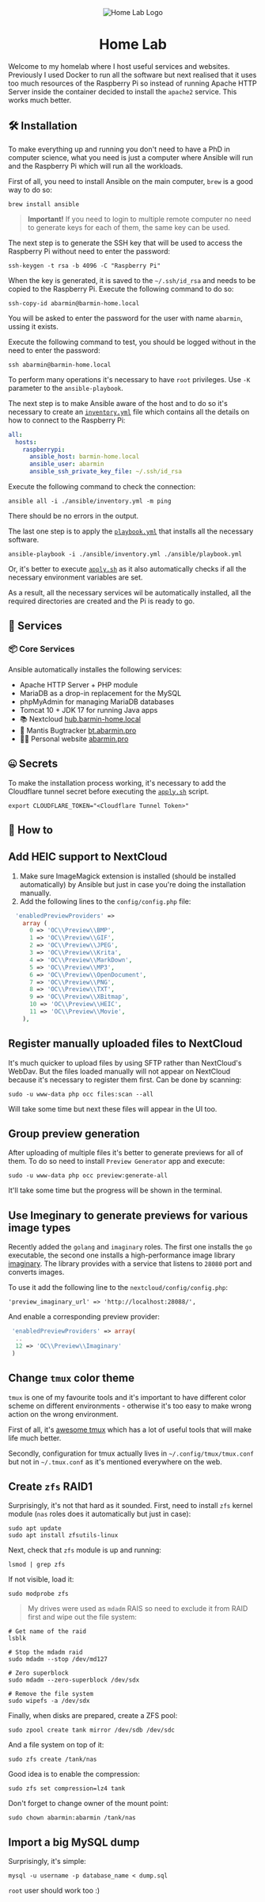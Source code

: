 <div align="center">
    <img src="./docs/img/logo.png" alt="Home Lab Logo" />
    <h1>
        Home Lab
    </h1>
</div>

Welcome to my homelab where I host useful services and websites. Previously I 
used Docker to run all the software but next realised that it uses too much
resources of the Raspberry Pi so instead of running Apache HTTP Server inside
the container decided to install the `apache2` service. This works much better. 

## 🛠️ Installation

To make everything up and running you don't need to have a PhD in computer 
science, what you need is just a computer where Ansible will run and the 
Raspberry Pi which will run all the workloads. 

First of all, you need to install Ansible on the main computer, `brew` is a good
way to do so: 

```shell
brew install ansible
```

> **Important!** If you need to login to multiple remote computer no need 
to generate keys for each of them, the same key can be used. 

The next step is to generate the SSH key that will be used to access
the Raspberry Pi without need to enter the password: 

```shell
ssh-keygen -t rsa -b 4096 -C "Raspberry Pi"
```

When the key is generated, it is saved to the `~/.ssh/id_rsa` and needs to be
copied to the Raspberry Pi. Execute the following command to do so: 

```shell
ssh-copy-id abarmin@barmin-home.local
```

You will be asked to enter the password for the user with name `abarmin`, 
ussing it exists. 

Execute the following command to test, you should be logged without in the need
to enter the password: 

```shell
ssh abarmin@barmin-home.local
```

To perform many operations it's necessary to have `root` privileges. Use `-K`
parameter to the `ansible-playbook`. 

The next step is to make Ansible aware of the host and to do so it's necessary
to create an [`inventory.yml`](./ansible/inventory.yml) file which contains
all the details on how to connect to the Raspberry Pi: 

```yml
all:
  hosts:
    raspberrypi:
      ansible_host: barmin-home.local
      ansible_user: abarmin
      ansible_ssh_private_key_file: ~/.ssh/id_rsa
```

Execute the following command to check the connection: 

```shell
ansible all -i ./ansible/inventory.yml -m ping
```

There should be no errors in the output. 

The last one step is to apply the [`playbook.yml`](./ansible/playbook.yml) that
installs all the necessary software.

```shell
ansible-playbook -i ./ansible/inventory.yml ./ansible/playbook.yml
```

Or, it's better to execute [`apply.sh`](./ansible/apply.sh) as it also
automatically checks if all the necessary environment variables are set.

As a result, all the necessary services wil be automatically installed, all 
the required directories are created and the Pi is ready to go. 

## 💼 Services

### 📦 Core Services

Ansible automatically installes the following services: 

* Apache HTTP Server + PHP module
* MariaDB as a drop-in replacement for the MySQL
* phpMyAdmin for managing MariaDB databases
* Tomcat 10 + JDK 17 for running Java apps
* 📚 Nextcloud [hub.barmin-home.local](http://hub.barmin-home.local)
* 🐞 Mantis Bugtracker [bt.abarmin.pro](https://bt.abarmin.pro)
* 👨‍💻 Personal website [abarmin.pro](https://old.abarmin.pro)

## 🤐 Secrets

To make the installation process working, it's necessary to add the Cloudflare
tunnel secret before executing the [`apply.sh`](./ansible/apply.sh) script. 

```shell
export CLOUDFLARE_TOKEN="<Cloudflare Tunnel Token>"
```

## 🙋 How to 

## Add HEIC support to NextCloud

1. Make sure ImageMagick extension is installed (should be installed automatically) 
  by Ansible but just in case you're doing the installation manually. 
2. Add the following lines to the `config/config.php` file: 

```php
  'enabledPreviewProviders' =>
    array (
      0 => 'OC\\Preview\\BMP',
      1 => 'OC\\Preview\\GIF',
      2 => 'OC\\Preview\\JPEG',
      3 => 'OC\\Preview\\Krita',
      4 => 'OC\\Preview\\MarkDown',
      5 => 'OC\\Preview\\MP3',
      6 => 'OC\\Preview\\OpenDocument',
      7 => 'OC\\Preview\\PNG',
      8 => 'OC\\Preview\\TXT',
      9 => 'OC\\Preview\\XBitmap',
      10 => 'OC\\Preview\\HEIC',
      11 => 'OC\\Preview\\Movie',
    ),
```

## Register manually uploaded files to NextCloud

It's much quicker to upload files by using SFTP rather than NextCloud's WebDav. 
But the files loaded manually will not appear on NextCloud because it's necessary
to register them first. Can be done by scanning: 

```shell
sudo -u www-data php occ files:scan --all
```

Will take some time but next these files will appear in the UI too. 

## Group preview generation

After uploading of multiple files it's better to generate previews for all of them. 
To do so need to install `Preview Generator` app and execute: 

```shell
sudo -u www-data php occ preview:generate-all
```

It'll take some time but the progress will be shown in the terminal. 

## Use Imeginary to generate previews for various image types

Recently added the `golang` and `imaginary` roles. The first one installs
the `go` executable, the second one installs a high-performance image library
[imaginary](https://github.com/h2non/imaginary). The library provides with 
a service that listens to `28080` port and converts images. 

To use it add the following line to the `nextcloud/config/config.php`:

```
'preview_imaginary_url' => 'http://localhost:28088/',
```

And enable a corresponding preview provider: 

```php
 'enabledPreviewProviders' => array(
  ..
  12 => 'OC\\Preview\\Imaginary'
 )
```

## Change `tmux` color theme

`tmux` is one of my favourite tools and it's important to have different
color scheme on different environments - otherwise it's too easy to make
wrong action on the wrong environment. 

First of all, it's [awesome tmux](https://github.com/rothgar/awesome-tmux)
which has a lot of useful tools that will make life much better. 

Secondly, configuration for tmux actually lives in `~/.config/tmux/tmux.conf`
but not in `~/.tmux.conf` as it's mentioned everywhere on the web. 

## Create `zfs` RAID1

Surprisingly, it's not that hard as it sounded. First, need to install `zfs`
kernel module (`nas` roles does it automatically but just in case):

```shell
sudo apt update
sudo apt install zfsutils-linux
```

Next, check that `zfs` module is up and running: 

```shell
lsmod | grep zfs
```

If not visible, load it: 

```shell
sudo modprobe zfs
```

> My drives were used as `mdadm` RAIS so need to exclude it from RAID first
  and wipe out the file system: 

  ```shell
  # Get name of the raid
  lsblk

  # Stop the mdadm raid
  sudo mdadm --stop /dev/md127

  # Zero superblock
  sudo mdadm --zero-superblock /dev/sdx

  # Remove the file system
  sudo wipefs -a /dev/sdx
  ```

Finally, when disks are prepared, create a ZFS pool: 

```shell
sudo zpool create tank mirror /dev/sdb /dev/sdc
```

And a file system on top of it: 

```shell
sudo zfs create /tank/nas
```

Good idea is to enable the compression: 

```shell
sudo zfs set compression=lz4 tank
```

Don't forget to change owner of the mount point: 

```shell
sudo chown abarmin:abarmin /tank/nas
```

## Import a big MySQL dump

Surprisingly, it's simple: 

```shell
mysql -u username -p database_name < dump.sql
```

`root` user should work too :)
